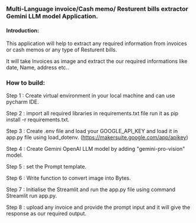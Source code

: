 ### Multi-Language invoice/Cash memo/ Resturent bills extractor Gemini LLM model Application.
#### Introduction:
 This application will help to extract any required information from invoices or cash memos or any type 
 of Resturent bills. 
 
 It will take Invoices as image and extract the our required informations like date, Name, address etc..
 
### How to build:

Step 1 : Create virtual environment in your local machine and can use pycharm IDE.

Step 2 : import all required libraries in requirements.txt file run it as pip install -r requirements.txt.

Step 3 : Create .env file and load your GOOGLE_API_KEY and load it in app.py file using load_dotenv.
            (https://makersuite.google.com/app/apikey)

Step 4 : Create Gemini OpenAI LLM model by adding "gemini-pro-vision" model.

Step 5 : set the Prompt template. 

Step 6 : Write function to convert image into Bytes.

Step 7 : Initialise the Streamlit and run the app.py file using command Streamlit run app.py.

Step 8 : upload any invoice and provide the prompt input and it will give the response as our required output.